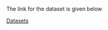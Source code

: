 The link for the dataset is given below



[Datasets ](https://drive.google.com/file/d/1p5j0DnS0xu4PT1KdIXJVk9YaSfdc1Ar6/view?usp=sharing)
